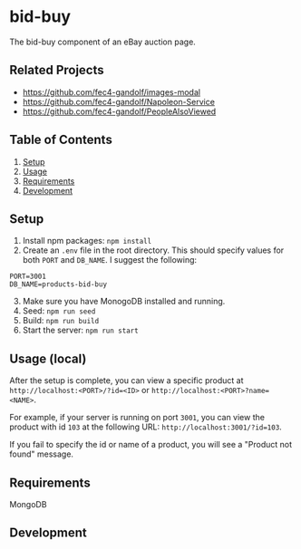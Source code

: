 # bid-buy

The bid-buy component of an eBay auction page.

## Related Projects

  - https://github.com/fec4-gandolf/images-modal
  - https://github.com/fec4-gandolf/Napoleon-Service
  - https://github.com/fec4-gandolf/PeopleAlsoViewed

## Table of Contents

1. [Setup](#setup)
1. [Usage](#usage-local)
1. [Requirements](#requirements)
1. [Development](#development)

## Setup

1. Install npm packages: `npm install`
2. Create an `.env` file in the root directory. This should specify values for both `PORT` and `DB_NAME`. I suggest the following:
  ```
  PORT=3001
  DB_NAME=products-bid-buy
  ```
3. Make sure you have MonogoDB installed and running.
4. Seed: `npm run seed`
5. Build: `npm run build`
6. Start the server: `npm run start`

## Usage (local)

After the setup is complete, you can view a specific product at `http://localhost:<PORT>/?id=<ID>` or `http://localhost:<PORT>?name=<NAME>`.

For example, if your server is running on port `3001`, you can view the product with id `103` at the following URL: `http://localhost:3001/?id=103`.

If you fail to specify the id or name of a product, you will see a "Product not found" message.

## Requirements

MongoDB

## Development